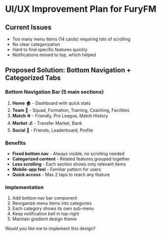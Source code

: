 # UI/UX Improvement Plan for FuryFM

## Current Issues
- Too many menu items (14 cards) requiring lots of scrolling
- No clear categorization
- Hard to find specific features quickly
- Notifications moved to top, which helped

## Proposed Solution: Bottom Navigation + Categorized Tabs

### Bottom Navigation Bar (5 main sections)
1. **Home** 🏠 - Dashboard with quick stats
2. **Team** 👥 - Squad, Formation, Training, Coaching, Facilities
3. **Match** ⚽ - Friendly, Pro League, Match History
4. **Market** 💰 - Transfer Market, Bank
5. **Social** 👥 - Friends, Leaderboard, Profile

### Benefits
- **Fixed bottom nav** - Always visible, no scrolling needed
- **Categorized content** - Related features grouped together
- **Less scrolling** - Each section shows only relevant items
- **Mobile-app feel** - Familiar pattern for users
- **Quick access** - Max 2 taps to reach any feature

### Implementation
1. Add bottom nav bar component
2. Reorganize menu items into categories
3. Each category shows its own sub-menu
4. Keep notification bell in top-right
5. Maintain gradient design theme

Would you like me to implement this design?

